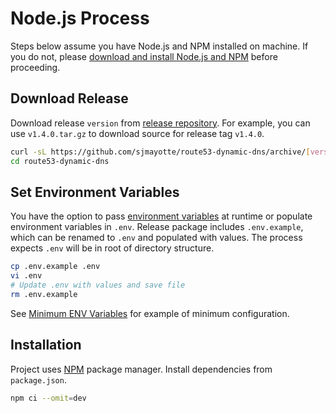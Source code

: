 # Node.js Process

Steps below assume you have Node.js and NPM installed on machine. If you do not,
please [download and install Node.js and NPM](https://nodejs.org/en/download/) before proceeding.

## Download Release

Download release `version` from [release repository](https://github.com/sjmayotte/route53-dynamic-dns/releases). For
example, you can use `v1.4.0.tar.gz` to download source for release tag `v1.4.0`.

```bash
curl -sL https://github.com/sjmayotte/route53-dynamic-dns/archive/[version] | tar xz
cd route53-dynamic-dns
```

## Set Environment Variables

You have the option to pass [environment variables](/route53-dynamic-dns/config/env/) at runtime or populate environment
variables in `.env`. Release package includes `.env.example`, which can be renamed to `.env` and populated with values.
The process expects `.env` will be in root of directory structure.

```bash
cp .env.example .env
vi .env
# Update .env with values and save file
rm .env.example
```

See [Minimum ENV Variables](/route53-dynamic-dns/config/env/#minimum-env-variables) for example of minimum
configuration.

## Installation

Project uses [NPM](https://www.npmjs.com) package manager. Install dependencies from `package.json`.

```bash
npm ci --omit=dev
```

